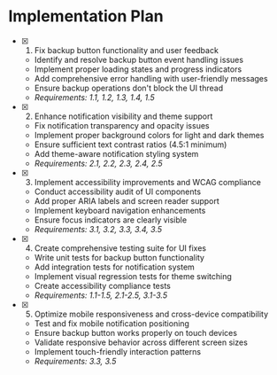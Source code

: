 # Implementation Plan

- [x] 1. Fix backup button functionality and user feedback
  - Identify and resolve backup button event handling issues
  - Implement proper loading states and progress indicators
  - Add comprehensive error handling with user-friendly messages
  - Ensure backup operations don't block the UI thread
  - _Requirements: 1.1, 1.2, 1.3, 1.4, 1.5_

- [x] 2. Enhance notification visibility and theme support
  - Fix notification transparency and opacity issues
  - Implement proper background colors for light and dark themes
  - Ensure sufficient text contrast ratios (4.5:1 minimum)
  - Add theme-aware notification styling system
  - _Requirements: 2.1, 2.2, 2.3, 2.4, 2.5_

- [x] 3. Implement accessibility improvements and WCAG compliance
  - Conduct accessibility audit of UI components
  - Add proper ARIA labels and screen reader support
  - Implement keyboard navigation enhancements
  - Ensure focus indicators are clearly visible
  - _Requirements: 3.1, 3.2, 3.3, 3.4, 3.5_

- [x] 4. Create comprehensive testing suite for UI fixes
  - Write unit tests for backup button functionality
  - Add integration tests for notification system
  - Implement visual regression tests for theme switching
  - Create accessibility compliance tests
  - _Requirements: 1.1-1.5, 2.1-2.5, 3.1-3.5_

- [x] 5. Optimize mobile responsiveness and cross-device compatibility
  - Test and fix mobile notification positioning
  - Ensure backup button works properly on touch devices
  - Validate responsive behavior across different screen sizes
  - Implement touch-friendly interaction patterns
  - _Requirements: 3.3, 3.5_